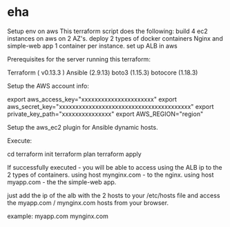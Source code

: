 # eha
Setup env on aws 
This terraform script does the following:
  build 4 ec2 instances on aws on 2 AZ's.
  deploy 2 types of docker containers Nginx and simple-web app 1 container per instance. 
  set up ALB in aws
  

  
Prerequisites for the server running this terraform:

  Terraform ( v0.13.3 ) 
  Ansible  (2.9.13) 
  boto3 (1.15.3)
  botocore (1.18.3)
  
Setup the AWS account info:

  export aws_access_key="xxxxxxxxxxxxxxxxxxxxxx"
  export aws_secret_key="xxxxxxxxxxxxxxxxxxxxxxxxxxxxxxxxxxxxxxxx"
  export private_key_path="xxxxxxxxxxxxxxx"
  export AWS_REGION="region"

Setup the aws_ec2 plugin for Ansible dynamic hosts.

Execute:

  cd <path to the tf script>
  terraform init
  terraform plan
  terraform apply


If successfully executed - you will be able to access using the ALB ip to the 2 types of containers.
  using host mynginx.com - to the nginx.
  using host myapp.com - the the simple-web app.

  just add the ip of the alb with the 2 hosts to your /etc/hosts  file and access  the myapp.com / mynginx.com hosts from your browser.
  
  example:
  <alb ip>   myapp.com mynginx.com


